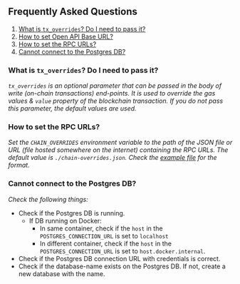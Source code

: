 ## Frequently Asked Questions

1. [What is `tx_overrides`? Do I need to pass it?](#what-is-`tx_overrides`?-do-I-need-to-pass-it)
2. [How to set Open API Base URL?](#how-to-set-open-api-base-url)
3. [How to set the RPC URLs?](#how-to-set-the-rpc-urls)
4. [Cannot connect to the Postgres DB?](#cannot-connect-to-the-postgres-db)

### What is `tx_overrides`? Do I need to pass it?

_`tx_overrides` is an optional parameter that can be passed in the body of write (on-chain transactions) end-points. It is used to override the gas values & `value` property of the blockchain transaction. If you do not pass this parameter, the default values are used._

### How to set the RPC URLs?

_Set the `CHAIN_OVERRIDES` environment variable to the path of the JSON file or URL (file hosted somewhere on the internet) containing the RPC URLs. The default value is `./chain-overrides.json`. Check the [example file](../chain-overrides.example.json) for the format._

### Cannot connect to the Postgres DB?

_Check the following things:_

- Check if the Postgres DB is running.
  - If DB running on Docker:
    - In same container, check if the `host` in the `POSTGRES_CONNECTION_URL` is set to `localhost`
    - In different container, check if the `host` in the `POSTGRES_CONNECTION_URL` is set to `host.docker.internal`.
- Check if the Postgres DB connection URL with credentials is correct.
- Check if the database-name exists on the Postgres DB. If not, create a new database with the name.
